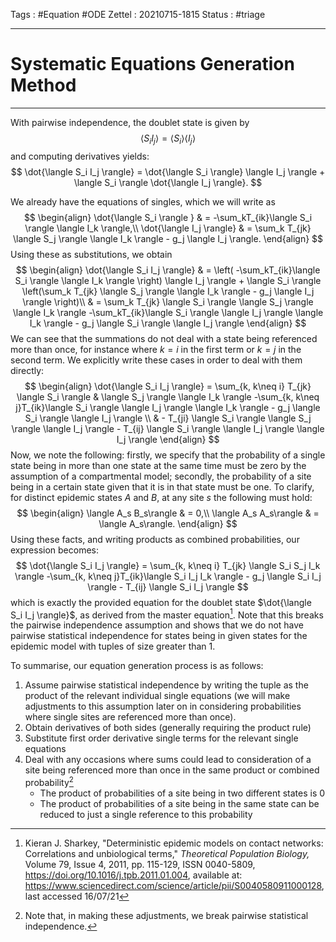Tags :   #Equation #ODE
Zettel :  20210715-1815
Status : #triage 

-----

# Systematic Equations Generation Method

-----

With pairwise independence, the doublet state is given by 
$$
\langle S_i I_j \rangle = \langle S_i \rangle \langle I_j \rangle
$$
and computing derivatives yields:
$$ 
\dot{\langle S_i I_j \rangle} = \dot{\langle S_i \rangle} \langle I_j \rangle + \langle S_i \rangle \dot{\langle I_j \rangle}.
$$

We already have the equations of singles, which we will write as
$$
\begin{align}
\dot{\langle S_i \rangle } & = -\sum_kT_{ik}\langle S_i \rangle \langle I_k \rangle,\\
\dot{\langle I_j \rangle} & = \sum_k T_{jk} \langle S_j \rangle \langle I_k \rangle - g_j \langle I_j \rangle.
\end{align}
$$
Using these as substitutions, we obtain
$$ 
\begin{align}
\dot{\langle S_i I_j \rangle} & = \left( -\sum_kT_{ik}\langle S_i \rangle \langle I_k \rangle \right) \langle I_j \rangle + \langle S_i \rangle \left(\sum_k T_{jk} \langle S_j \rangle \langle I_k \rangle - g_j \langle I_j \rangle \right)\\
& = \sum_k T_{jk} \langle S_i \rangle \langle S_j \rangle \langle I_k \rangle -\sum_kT_{ik}\langle S_i \rangle \langle I_j \rangle \langle I_k \rangle - g_j \langle S_i \rangle \langle I_j \rangle
\end{align}
$$
We can see that the summations do not deal with a state being referenced more than once, for instance where $k=i$ in the first term or $k=j$ in the second term. We explicitly write these cases in order to deal with them directly:
$$ 
\begin{align}
\dot{\langle S_i I_j \rangle} = \sum_{k, k\neq i} T_{jk} \langle S_i \rangle & \langle S_j \rangle \langle I_k \rangle -\sum_{k, k\neq j}T_{ik}\langle S_i \rangle \langle I_j \rangle \langle I_k \rangle - g_j \langle S_i \rangle \langle I_j \rangle \\ & - T_{ji} \langle S_i \rangle \langle S_j \rangle \langle I_j \rangle - T_{ij} \langle S_i \rangle \langle I_j \rangle \langle I_j \rangle
\end{align}
$$
Now, we note the following: firstly, we specify that the probability of a single state being in more than one state at the same time must be zero by the assumption of a compartmental model; secondly, the probability of a site being in a certain state given that it is in that state must be one. To clarify, for distinct epidemic states $A$ and $B$, at any site $s$ the following must hold:
$$
\begin{align}
\langle A_s B_s\rangle & = 0,\\
\langle A_s A_s\rangle & = \langle A_s\rangle.
\end{align}
$$
Using these facts, and writing products as combined probabilities, our expression becomes:
$$ 
\dot{\langle S_i I_j \rangle} = \sum_{k, k\neq i} T_{jk} \langle S_i S_j I_k \rangle -\sum_{k, k\neq j}T_{ik}\langle S_i I_j I_k \rangle - g_j \langle S_i I_j \rangle - T_{ij} \langle S_i I_j \rangle 
$$
which is exactly the provided equation for the doublet state $\dot{\langle S_i I_j \rangle}$, as derived from the master equation[^1]. Note that this breaks the pairwise independence assumption and shows that we do not have pairwise statistical independence for states being in given states for the epidemic model with tuples of size greater than 1.

To summarise, our equation generation process is as follows:
1. Assume pairwise statistical independence by writing the tuple as the product of the relevant individual single equations (we will make adjustments to this assumption later on in considering probabilities where single sites are referenced more than once).
2. Obtain derivatives of both sides (generally requiring the product rule)
3. Substitute first order derivative single terms for the relevant single equations
4. Deal with any occasions where sums could lead to consideration of a site being referenced more than once in the same product or combined probability[^2]
	- The product of probabilities of a site being in two different states is 0
	- The product of probabilities of a site being in the same state can be reduced to just a single reference to this probability



[^1]: Kieran J. Sharkey, "Deterministic epidemic models on contact networks: Correlations and unbiological terms," _Theoretical Population Biology,_ Volume 79, Issue 4, 2011, pp. 115-129, ISSN 0040-5809, https://doi.org/10.1016/j.tpb.2011.01.004, available at: https://www.sciencedirect.com/science/article/pii/S0040580911000128, last accessed 16/07/21
[^2]: Note that, in making these adjustments, we break pairwise statistical independence.